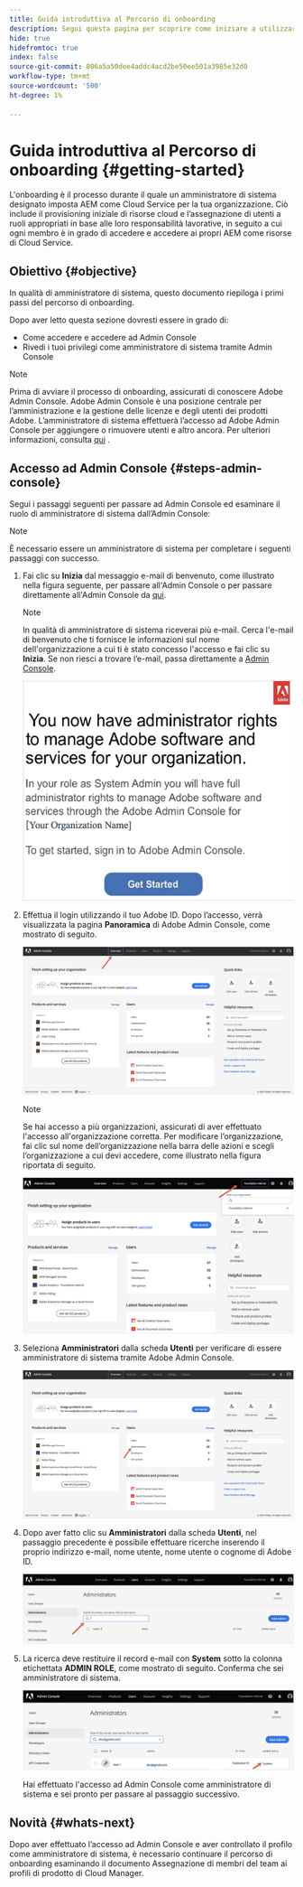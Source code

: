 ```yaml
---
title: Guida introduttiva al Percorso di onboarding
description: Segui questa pagina per scoprire come iniziare a utilizzare il percorso di onboarding
hide: true
hidefromtoc: true
index: false
source-git-commit: 806a5a50dee4addc4acd2be50ee501a3985e32d0
workflow-type: tm+mt
source-wordcount: '500'
ht-degree: 1%

---
```


# Guida introduttiva al Percorso di onboarding {#getting-started}

L&#39;onboarding è il processo durante il quale un amministratore di sistema designato imposta AEM come Cloud Service per la tua organizzazione. Ciò include il provisioning iniziale di risorse cloud e l’assegnazione di utenti a ruoli appropriati in base alle loro responsabilità lavorative, in seguito a cui ogni membro è in grado di accedere e accedere ai propri AEM come risorse di Cloud Service.

## Obiettivo {#objective}

In qualità di amministratore di sistema, questo documento riepiloga i primi passi del percorso di onboarding.

Dopo aver letto questa sezione dovresti essere in grado di:

* Come accedere e accedere ad Admin Console
* Rivedi i tuoi privilegi come amministratore di sistema tramite Admin Console

>[!NOTE]
>Prima di avviare il processo di onboarding, assicurati di conoscere Adobe Admin Console. Adobe Admin Console è una posizione centrale per l’amministrazione e la gestione delle licenze e degli utenti dei prodotti Adobe. L’amministratore di sistema effettuerà l’accesso ad Adobe Admin Console per aggiungere o rimuovere utenti e altro ancora. Per ulteriori informazioni, consulta [qui](https://experienceleague.adobe.com/docs/experience-manager-cloud-service/onboarding/onboarding-concepts/admin-console.html?lang=en) .


## Accesso ad Admin Console {#steps-admin-console}

Segui i passaggi seguenti per passare ad Admin Console ed esaminare il ruolo di amministratore di sistema dall’Admin Console:

>[!NOTE]
>È necessario essere un amministratore di sistema per completare i seguenti passaggi con successo.

1. Fai clic su **Inizia** dal messaggio e-mail di benvenuto, come illustrato nella figura seguente, per passare all&#39;Admin Console o per passare direttamente all&#39;Admin Console da [qui](https://adminconsole.adobe.com).

   >[!NOTE]
   >In qualità di amministratore di sistema riceverai più e-mail. Cerca l&#39;e-mail di benvenuto che ti fornisce le informazioni sul nome dell&#39;organizzazione a cui ti è stato concesso l&#39;accesso e fai clic su **Inizia**. Se non riesci a trovare l’e-mail, passa direttamente a [Admin Console](https://adminconsole.adobe.com/).

   ![](/help/onboarding/onboarding-journey/assets/sys-admin-getstarted.png)

1. Effettua il login utilizzando il tuo Adobe ID. Dopo l’accesso, verrà visualizzata la pagina **Panoramica** di Adobe Admin Console, come mostrato di seguito.

   ![](/help/onboarding/onboarding-journey/assets/get-started1.png)

   >[!NOTE]
   >Se hai accesso a più organizzazioni, assicurati di aver effettuato l&#39;accesso all&#39;organizzazione corretta. Per modificare l’organizzazione, fai clic sul nome dell’organizzazione nella barra delle azioni e scegli l’organizzazione a cui devi accedere, come illustrato nella figura riportata di seguito.

   ![](/help/onboarding/onboarding-journey/assets/admin-console-orgswitch.png)

1. Seleziona **Amministratori** dalla scheda **Utenti** per verificare di essere amministratore di sistema tramite Adobe Admin Console.

   ![](/help/onboarding/onboarding-journey/assets/get-started2.png)

1. Dopo aver fatto clic su **Amministratori** dalla scheda **Utenti**, nel passaggio precedente è possibile effettuare ricerche inserendo il proprio indirizzo e-mail, nome utente, nome utente o cognome di Adobe ID.

   ![](/help/onboarding/onboarding-journey/assets/get-started3.png)

1. La ricerca deve restituire il record e-mail con **System** sotto la colonna etichettata **ADMIN ROLE**, come mostrato di seguito. Conferma che sei amministratore di sistema.

   ![](/help/onboarding/onboarding-journey/assets/get-started4.png)

   Hai effettuato l&#39;accesso ad Admin Console come amministratore di sistema e sei pronto per passare al passaggio successivo.

## Novità {#whats-next}

Dopo aver effettuato l’accesso ad Admin Console e aver controllato il profilo come amministratore di sistema, è necessario continuare il percorso di onboarding esaminando il documento Assegnazione di membri del team ai profili di prodotto di Cloud Manager.

